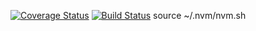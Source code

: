 [![Coverage Status](https://coveralls.io/repos/dreamweaver1231/cart/badge.svg?branch=master&service=github)](https://coveralls.io/github/dreamweaver1231/cart?branch=master)
[![Build Status](https://travis-ci.org/dreamweaver1231/cart.svg)](https://travis-ci.org/dreamweaver1231/cart)
source ~/.nvm/nvm.sh

